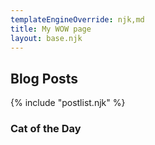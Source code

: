 ```yaml
---
templateEngineOverride: njk,md
title: My WOW page
layout: base.njk
---
```

## Blog Posts

{% include "postlist.njk" %}

### Cat of the Day

